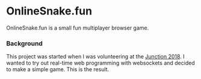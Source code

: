 # OnlineSnake.fun

OnlineSnake.fun is a small fun multiplayer browser game.

### Background
This project was started when I was volunteering at the [Junction 2018](https://hackjunction.com/). I wanted to try out real-time web programming with websockets and decided to make a simple game. This is the result.
